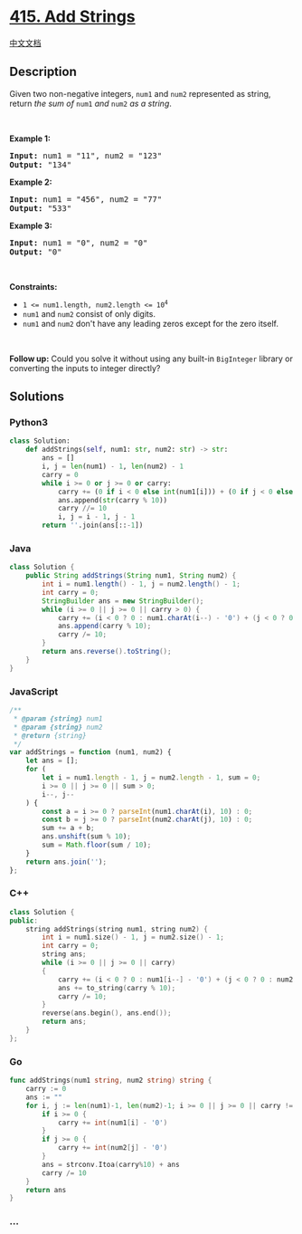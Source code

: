 # [415. Add Strings](https://leetcode.com/problems/add-strings)

[中文文档](/solution/0400-0499/0415.Add%20Strings/README.md)

## Description

<p>Given two non-negative integers, <code>num1</code> and <code>num2</code> represented as string, return <em>the sum of</em> <code>num1</code> <em>and</em> <code>num2</code> <em>as a string</em>.</p>

<p>&nbsp;</p>
<p><strong>Example 1:</strong></p>

<pre>
<strong>Input:</strong> num1 = &quot;11&quot;, num2 = &quot;123&quot;
<strong>Output:</strong> &quot;134&quot;
</pre>

<p><strong>Example 2:</strong></p>

<pre>
<strong>Input:</strong> num1 = &quot;456&quot;, num2 = &quot;77&quot;
<strong>Output:</strong> &quot;533&quot;
</pre>

<p><strong>Example 3:</strong></p>

<pre>
<strong>Input:</strong> num1 = &quot;0&quot;, num2 = &quot;0&quot;
<strong>Output:</strong> &quot;0&quot;
</pre>

<p>&nbsp;</p>
<p><strong>Constraints:</strong></p>

<ul>
	<li><code>1 &lt;= num1.length, num2.length &lt;= 10<sup>4</sup></code></li>
	<li><code>num1</code> and <code>num2</code> consist of only digits.</li>
	<li><code>num1</code> and <code>num2</code> don&#39;t have any leading zeros except for the zero itself.</li>
</ul>

<p>&nbsp;</p>
<p><strong>Follow up:</strong> Could you solve it without using any built-in <code>BigInteger</code> library or converting the inputs to integer directly?</p>

## Solutions

<!-- tabs:start -->

### **Python3**

```python
class Solution:
    def addStrings(self, num1: str, num2: str) -> str:
        ans = []
        i, j = len(num1) - 1, len(num2) - 1
        carry = 0
        while i >= 0 or j >= 0 or carry:
            carry += (0 if i < 0 else int(num1[i])) + (0 if j < 0 else int(num2[j]))
            ans.append(str(carry % 10))
            carry //= 10
            i, j = i - 1, j - 1
        return ''.join(ans[::-1])
```

### **Java**

```java
class Solution {
    public String addStrings(String num1, String num2) {
        int i = num1.length() - 1, j = num2.length() - 1;
        int carry = 0;
        StringBuilder ans = new StringBuilder();
        while (i >= 0 || j >= 0 || carry > 0) {
            carry += (i < 0 ? 0 : num1.charAt(i--) - '0') + (j < 0 ? 0 : num2.charAt(j--) - '0');
            ans.append(carry % 10);
            carry /= 10;
        }
        return ans.reverse().toString();
    }
}
```

### **JavaScript**

```js
/**
 * @param {string} num1
 * @param {string} num2
 * @return {string}
 */
var addStrings = function (num1, num2) {
    let ans = [];
    for (
        let i = num1.length - 1, j = num2.length - 1, sum = 0;
        i >= 0 || j >= 0 || sum > 0;
        i--, j--
    ) {
        const a = i >= 0 ? parseInt(num1.charAt(i), 10) : 0;
        const b = j >= 0 ? parseInt(num2.charAt(j), 10) : 0;
        sum += a + b;
        ans.unshift(sum % 10);
        sum = Math.floor(sum / 10);
    }
    return ans.join('');
};
```

### **C++**

```cpp
class Solution {
public:
    string addStrings(string num1, string num2) {
        int i = num1.size() - 1, j = num2.size() - 1;
        int carry = 0;
        string ans;
        while (i >= 0 || j >= 0 || carry)
        {
            carry += (i < 0 ? 0 : num1[i--] - '0') + (j < 0 ? 0 : num2[j--] - '0');
            ans += to_string(carry % 10);
            carry /= 10;
        }
        reverse(ans.begin(), ans.end());
        return ans;
    }
};
```

### **Go**

```go
func addStrings(num1 string, num2 string) string {
	carry := 0
	ans := ""
	for i, j := len(num1)-1, len(num2)-1; i >= 0 || j >= 0 || carry != 0; i, j = i-1, j-1 {
		if i >= 0 {
			carry += int(num1[i] - '0')
		}
		if j >= 0 {
			carry += int(num2[j] - '0')
		}
		ans = strconv.Itoa(carry%10) + ans
		carry /= 10
	}
	return ans
}
```

### **...**

```

```

<!-- tabs:end -->
